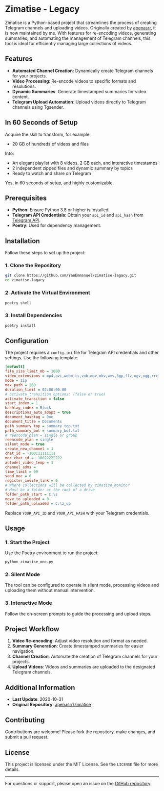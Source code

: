 # Zimatise - Legacy

Zimatise is a Python-based project that streamlines the process of creating Telegram channels and uploading videos. Originally created by [apenasrr](https://github.com/apenasrr/zimatise), it is now maintained by me. With features for re-encoding videos, generating summaries, and automating the management of Telegram channels, this tool is ideal for efficiently managing large collections of videos.

## Features

- **Automated Channel Creation**: Dynamically create Telegram channels for your projects.
- **Video Processing**: Re-encode videos to specific formats and resolutions.
- **Dynamic Summaries**: Generate timestamped summaries for video content.
- **Telegram Upload Automation**: Upload videos directly to Telegram channels using Tgsender.

## In 60 Seconds of Setup

Acquire the skill to transform, for example:

- 20 GB of hundreds of videos and files

Into:

- An elegant playlist with 8 videos, 2 GB each, and interactive timestamps
- 2 independent zipped files and dynamic summary by topics
- Ready to watch and share on Telegram

Yes, in 60 seconds of setup, and highly customizable.

## Prerequisites

- **Python**: Ensure Python 3.8 or higher is installed.
- **Telegram API Credentials**: Obtain your `api_id` and `api_hash` from [Telegram API](https://my.telegram.org/).
- **Poetry**: Used for dependency management.

## Installation

Follow these steps to set up the project:

### 1. Clone the Repository

```bash
git clone https://github.com/YanEmmanuel/zimatise-lagacy.git
cd zimatise-lagacy
```

### 2. Activate the Virtual Environment

```bash
poetry shell
```

### 3. Install Dependencies

```bash
poetry install
```



## Configuration

The project requires a `config.ini` file for Telegram API credentials and other settings. Use the following template:

```ini
[default]
file_size_limit_mb = 1000
video_extensions = mp4,avi,webm,ts,vob,mov,mkv,wmv,3gp,flv,ogv,ogg,rrc,gifv,mng,qt,yuv,rm,asf,amv,m4p,m4v,mpg,mp2,mpeg,mpe,mpv,svi,3g2,mxf,roq,nsv,f4v,f4p,f4a,f4b
mode = zip
max_path = 260
duration_limit = 02:00:00.00
# activate_transition options: (false or true)
activate_transition = false
start_index = 1
hashtag_index = Block
descriptions_auto_adapt = true
document_hashtag = Doc
document_title = Documents
path_summary_top = summary_top.txt
path_summary_bot = summary_bot.txt
# reencode_plan = single or group
reencode_plan = single
silent_mode = true
create_new_channel = 1
chat_id = -100111111111
moc_chat_id = -10022222222
autodel_video_temp = 1
channel_adms =
time_limit = 99
send_moc = 0
register_invite_link = 0
# Where collections will be collected by zimatise_monitor
# Must be a folder at the root of a drive
folder_path_start = C:\z
move_to_uploaded = 0
folder_path_uploaded = C:\z_up

```

Replace `YOUR_API_ID` and `YOUR_API_HASH` with your Telegram credentials.

## Usage

### 1. Start the Project

Use the Poetry environment to run the project:

```bash
python zimatise_one.py
```

### 2. Silent Mode

The tool can be configured to operate in silent mode, processing videos and uploading them without manual intervention.

### 3. Interactive Mode

Follow the on-screen prompts to guide the processing and upload steps.

## Project Workflow

1. **Video Re-encoding**: Adjust video resolution and format as needed.
2. **Summary Generation**: Create timestamped summaries for easier navigation.
3. **Channel Creation**: Automate the creation of Telegram channels for your projects.
4. **Upload Videos**: Videos and summaries are uploaded to the designated Telegram channels.

## Additional Information

- **Last Update**: 2020-10-31
- **Original Repository**: [apenasrr/zimatise](https://github.com/apenasrr/zimatise)

## Contributing

Contributions are welcome! Please fork the repository, make changes, and submit a pull request.

## License

This project is licensed under the MIT License. See the `LICENSE` file for more details.

---

For questions or support, please open an issue on the [GitHub repository](https://github.com/YanEmmanuel/zimatise-lagacy/issues).


